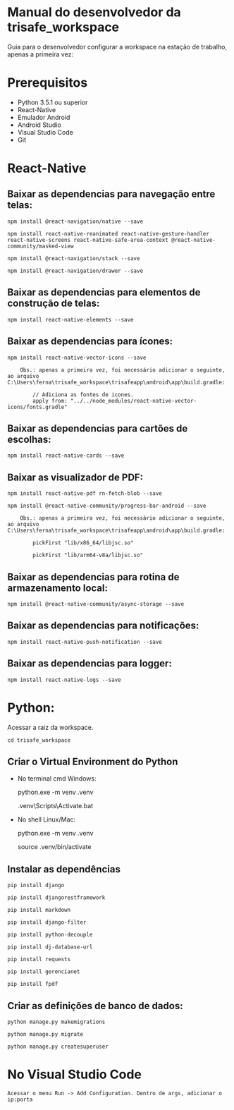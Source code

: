 # Manual do desenvolvedor da trisafe_workspace

Guia para o desenvolvedor configurar a workspace na estação de trabalho, apenas a primeira vez:

# Prerequisitos

- Python 3.5.1 ou superior
- React-Native
- Emulador Android
- Android Studio
- Visual Studio Code
- Git

# React-Native

## Baixar as dependencias para navegação entre telas:

	npm install @react-navigation/native --save
	
	npm install react-native-reanimated react-native-gesture-handler react-native-screens react-native-safe-area-context @react-native-community/masked-view
	
	npm install @react-navigation/stack --save
	
	npm install @react-navigation/drawer --save

## Baixar as dependencias para elementos de construção de telas:

	npm install react-native-elements --save
	
## Baixar as dependencias para ícones:

	npm install react-native-vector-icons --save
	
		Obs.: apenas a primeira vez, foi necessário adicionar o seguinte, ao arquivo C:\Users\ferna\trisafe_workspace\trisafeapp\android\app\build.gradle:
		
			// Adiciona as fontes de icones.
			apply from: "../../node_modules/react-native-vector-icons/fonts.gradle"

## Baixar as dependencias para cartões de escolhas:

	npm install react-native-cards --save

## Baixar as visualizador de PDF:	

	npm install react-native-pdf rn-fetch-blob --save
	
	npm install @react-native-community/progress-bar-android --save
	
		Obs.: apenas a primeira vez, foi necessário adicionar o seguinte, ao arquivo C:\Users\ferna\trisafe_workspace\trisafeapp\android\app\build.gradle:
		
			pickFirst "lib/x86_64/libjsc.so"
			
			pickFirst "lib/arm64-v8a/libjsc.so"
	
## Baixar as dependencias para rotina de armazenamento local:

	npm install @react-native-community/async-storage --save
	
## Baixar as dependencias para notificações:
	
	npm install react-native-push-notification --save

## Baixar as dependencias para logger:

	npm install react-native-logs --save
	
	
# Python:

Acessar a raiz da workspace.

	cd trisafe_workspace

## Criar o Virtual Environment do Python
 - No terminal cmd Windows:
	
	python.exe -m venv .venv

	.venv\Scripts\Activate.bat

 - No shell Linux/Mac:

	python.exe -m venv .venv
	
	source .venv/bin/activate

## Instalar as dependências
	
	pip install django
	
	pip install djangorestframework
	
	pip install markdown
	
	pip install django-filter
	
	pip install python-decouple
	
	pip install dj-database-url
	
	pip install requests
	
	pip install gerencianet
	
	pip install fpdf

## Criar as definições de banco de dados:

	python manage.py makemigrations
	
	python manage.py migrate
	
	python manage.py createsuperuser

# No Visual Studio Code
	
	Acessar o menu Run -> Add Configuration. Dentro de args, adicionar o ip:porta
